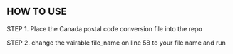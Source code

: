 ## HOW TO USE

STEP 1. Place the Canada postal code conversion file into the repo

STEP 2. change the vairable file_name on line 58 to your file name and run